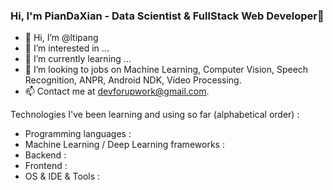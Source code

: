 ### Hi, I'm PianDaXian - Data Scientist & FullStack Web Developer👋

- 👋 Hi, I’m @ltipang
- 👀 I’m interested in ...
- 🌱 I’m currently learning ...
- 💞️ I’m looking to jobs on Machine Learning, Computer Vision, Speech Recognition, ANPR, Android NDK, Video Processing.
- 📫 Contact me at [devforupwork@gmail.com](mailto:devforupwork@gmail.com).

Technologies I've been learning and using so far (alphabetical order) :

- Programming languages :
- Machine Learning / Deep Learning frameworks : <br />
- Backend : <br />
- Frontend : <br />
- OS & IDE & Tools : <br />
<!---
ltipang/ltipang is a ✨ special ✨ repository because its `README.md` (this file) appears on your GitHub profile.
You can click the Preview link to take a look at your changes.
--->
